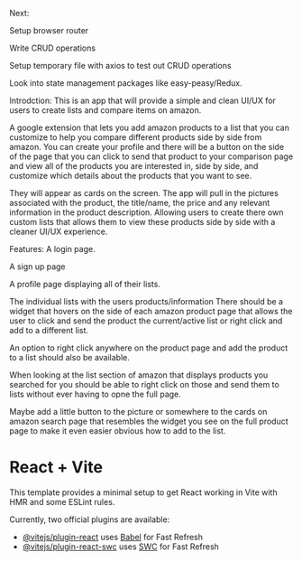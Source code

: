 Next: 

Setup browser router  

Write CRUD operations

Setup temporary file with axios to test out CRUD operations

Look into state management packages like easy-peasy/Redux.

Introdction: This is an app that will provide a simple and clean UI/UX for users to create lists and compare items on amazon.

A google extension that lets you add amazon products to a list that you can customize to help you compare different products side by side from amazon. You can create your profile and there will be a button on the side of the page that you can click to send that product to your comparison page and view all of the products you are interested in, side by side, and customize which details about the products that you want to see.

They will appear as cards on the screen. The app will pull in the pictures associated with the product, the title/name, the price and any relevant information in the product description. Allowing users to create there own custom lists that allows them to view these products side by side with a cleaner UI/UX experience.

Features: A login page.

A sign up page

A profile page displaying all of their lists.

The individual lists with the users products/information
There should be a widget that hovers on the side of each amazon product page that allows the user to click and send the product the current/active list or right click and add to a different list. 

An option to right click anywhere on the product page and add the product to a list should also be available.

When looking at the list section of amazon that displays products you searched for you should be able to right click on those and send them to lists without ever having to opne the full page.

Maybe add a little button to the picture or somewhere to the cards on amazon search page that resembles the widget you see on the full product page to make it even easier obvious how to add to the list.


# React + Vite

This template provides a minimal setup to get React working in Vite with HMR and some ESLint rules.

Currently, two official plugins are available: 

- [@vitejs/plugin-react](https://github.com/vitejs/vite-plugin-react/blob/main/packages/plugin-react/README.md) uses [Babel](https://babeljs.io/) for Fast Refresh
- [@vitejs/plugin-react-swc](https://github.com/vitejs/vite-plugin-react-swc) uses [SWC](https://swc.rs/) for Fast Refresh